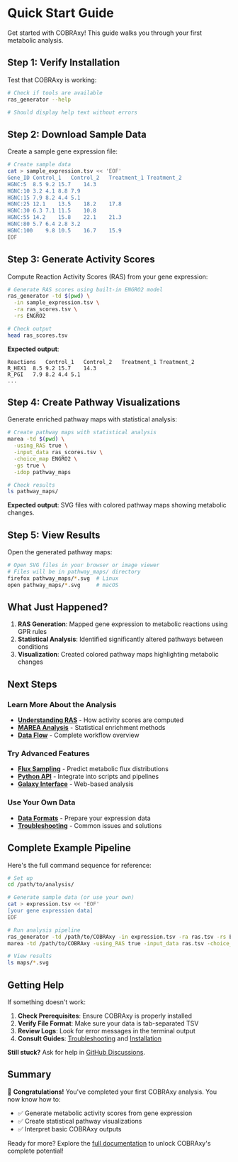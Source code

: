 # Quick Start Guide

Get started with COBRAxy! This guide walks you through your first metabolic analysis.

## Step 1: Verify Installation

Test that COBRAxy is working:

```bash
# Check if tools are available
ras_generator --help

# Should display help text without errors
```

## Step 2: Download Sample Data

Create a sample gene expression file:

```bash
# Create sample data
cat > sample_expression.tsv << 'EOF'
Gene_ID	Control_1	Control_2	Treatment_1	Treatment_2
HGNC:5	8.5	9.2	15.7	14.3
HGNC:10	3.2	4.1	8.8	7.9
HGNC:15	7.9	8.2	4.4	5.1
HGNC:25	12.1	13.5	18.2	17.8
HGNC:30	6.3	7.1	11.5	10.8
HGNC:55	14.2	15.8	22.1	21.3
HGNC:80	5.7	6.4	2.8	3.2
HGNC:100	9.8	10.5	16.7	15.9
EOF
```

## Step 3: Generate Activity Scores

Compute Reaction Activity Scores (RAS) from your gene expression:

```bash
# Generate RAS scores using built-in ENGRO2 model
ras_generator -td $(pwd) \
  -in sample_expression.tsv \
  -ra ras_scores.tsv \
  -rs ENGRO2

# Check output
head ras_scores.tsv
```

**Expected output**:
```tsv
Reactions	Control_1	Control_2	Treatment_1	Treatment_2
R_HEX1	8.5	9.2	15.7	14.3
R_PGI	7.9	8.2	4.4	5.1
...
```

## Step 4: Create Pathway Visualizations

Generate enriched pathway maps with statistical analysis:

```bash
# Create pathway maps with statistical analysis
marea -td $(pwd) \
  -using_RAS true \
  -input_data ras_scores.tsv \
  -choice_map ENGRO2 \
  -gs true \
  -idop pathway_maps

# Check results
ls pathway_maps/
```

**Expected output**: SVG files with colored pathway maps showing metabolic changes.

## Step 5: View Results

Open the generated pathway maps:

```bash
# Open SVG files in your browser or image viewer
# Files will be in pathway_maps/ directory
firefox pathway_maps/*.svg  # Linux
open pathway_maps/*.svg     # macOS  
```

## What Just Happened?

1. **RAS Generation**: Mapped gene expression to metabolic reactions using GPR rules
2. **Statistical Analysis**: Identified significantly altered pathways between conditions
3. **Visualization**: Created colored pathway maps highlighting metabolic changes

## Next Steps

### Learn More About the Analysis

- **[Understanding RAS](tools/ras-generator.md)** - How activity scores are computed
- **[MAREA Analysis](tools/marea.md)** - Statistical enrichment methods  
- **[Data Flow](getting-started.md#analysis-workflows)** - Complete workflow overview

### Try Advanced Features

- **[Flux Sampling](tutorials/workflow.md#flux-simulation-workflow)** - Predict metabolic flux distributions
- **[Python API](tutorials/python-api.md)** - Integrate into scripts and pipelines
- **[Galaxy Interface](tutorials/galaxy-setup.md)** - Web-based analysis

### Use Your Own Data

- **[Data Formats](tutorials/data-formats.md)** - Prepare your expression data
- **[Troubleshooting](troubleshooting.md)** - Common issues and solutions

## Complete Example Pipeline

Here's the full command sequence for reference:

```bash
# Set up
cd /path/to/analysis/

# Generate sample data (or use your own)
cat > expression.tsv << 'EOF'
[your gene expression data]
EOF

# Run analysis pipeline
ras_generator -td /path/to/COBRAxy -in expression.tsv -ra ras.tsv -rs ENGRO2
marea -td /path/to/COBRAxy -using_RAS true -input_data ras.tsv -choice_map ENGRO2 -gs true -idop maps

# View results
ls maps/*.svg
```

## Getting Help

If something doesn't work:

1. **Check Prerequisites**: Ensure COBRAxy is properly installed
2. **Verify File Format**: Make sure your data is tab-separated TSV
3. **Review Logs**: Look for error messages in the terminal output
4. **Consult Guides**: [Troubleshooting](troubleshooting.md) and [Installation](installation.md)

**Still stuck?** Ask for help in [GitHub Discussions](https://github.com/CompBtBs/COBRAxy/discussions).

## Summary

🎉 **Congratulations!** You've completed your first COBRAxy analysis. You now know how to:

- ✅ Generate metabolic activity scores from gene expression
- ✅ Create statistical pathway visualizations  
- ✅ Interpret basic COBRAxy outputs

Ready for more? Explore the [full documentation](/) to unlock COBRAxy's complete potential!